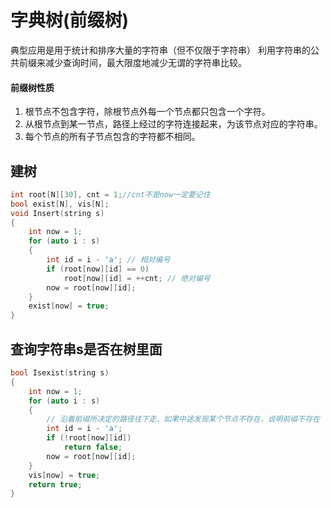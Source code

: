 # 字典树(前缀树)

典型应用是用于统计和排序大量的字符串（但不仅限于字符串）
利用字符串的公共前缀来减少查询时间，最大限度地减少无谓的字符串比较。
#### 前缀树性质
1. 根节点不包含字符，除根节点外每一个节点都只包含一个字符。
2. 从根节点到某一节点，路径上经过的字符连接起来，为该节点对应的字符串。
3. 每个节点的所有子节点包含的字符都不相同。


## 建树
```cpp
int root[N][30], cnt = 1;//cnt不是now一定要记住
bool exist[N], vis[N];
void Insert(string s)
{
    int now = 1;
    for (auto i : s)
    {
        int id = i - 'a'; // 相对编号
        if (root[now][id] == 0)
            root[now][id] = ++cnt; // 绝对编号
        now = root[now][id];
    }
    exist[now] = true;
}
```

## 查询字符串s是否在树里面
```cpp
bool Isexist(string s)
{
    int now = 1;
    for (auto i : s)
    {
        // 沿着前缀所决定的路径往下走，如果中途发现某个节点不存在，说明前缀不存在
        int id = i - 'a';
        if (!root[now][id])
            return false;
        now = root[now][id];
    }
    vis[now] = true;
    return true;
}
```